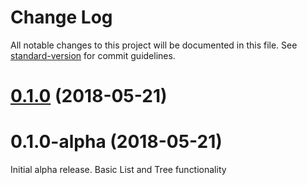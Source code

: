 # Change Log

All notable changes to this project will be documented in this file. See [standard-version](https://github.com/conventional-changelog/standard-version) for commit guidelines.

<a name="0.1.0"></a>
# [0.1.0](https://github.com/WhiteAbeLincoln/immutable-containers/compare/v0.1.0-alpha...v0.1.0) (2018-05-21)



<a name="0.1.0-alpha"></a>
# 0.1.0-alpha (2018-05-21)
Initial alpha release. Basic List and Tree functionality
